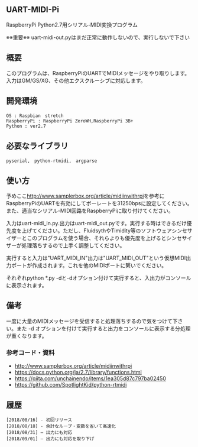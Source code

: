 ## UART-MIDI-Pi
RaspberryPi Python2.7用シリアル-MIDI変換プログラム

※※重要※※ uart-midi-out.pyはまだ正常に動作しないので、実行しないで下さい

## 概要
このプログラムは、RaspberryPiのUARTでMIDIメッセージをやり取りします。入力はGM/GS/XG、その他エクスクルーシブに対応します。

## 開発環境
    OS : Raspbian　stretch
    RaspberryPi : RaspberryPi ZeroWH,RaspberryPi 3B+
    Python : ver2.7

## 必要なライブラリ
    pyserial,　python-rtmidi,　argparse

## 使い方
予めここ<http://www.samplerbox.org/article/midiinwithrpi>を参考にRaspberryPiのUARTを有効にしてボーレートを31250bpsに設定してください。また、適当なシリアル-MIDI回路をRaspberryPiに取り付けてください。

入力はuart-midi_in.py.出力はuart-midi_out.pyです。実行する時はできるだけ優先度を上げてください。ただし、FluidsythやTimidity等のソフトウェアシンセサイザーとこのプログラムを使う場合、それらよりも優先度を上げるとシンセサイザーが処理落ちするので上手く調整してください。

実行すると入力は"UART_MIDI_IN"出力は"UART_MIDI_OUT"という仮想MIDI出力ポートが作成されます。これを他のMIDIポートに繋いでください。

それぞれpython *.py -dと-dオプション付けて実行すると、入出力がコンソールに表示されます。

## 備考
一度に大量のMIDIメッセージを受信すると処理落ちするので気をつけて下さい。また -d オプションを付けて実行すると出力をコンソールに表示する分処理が重くなります。

### 参考コード・資料
 * <http://www.samplerbox.org/article/midiinwithrpi>  
 * <https://docs.python.org/ja/2.7/library/functions.html>
 * <https://qiita.com/unchainendo/items/1ea305d87c797ba02450>  
 * <https://github.com/SpotlightKid/python-rtmidi>  

## 履歴
    [2018/08/16] - 初回リリース
    [2018/08/18] - 余計なループ・変数を省いて高速化
    [2018/08/31] – 出力にも対応
    [2018/09/01] – 出力にも対応を取り下げ

